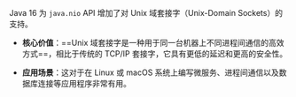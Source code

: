 Java 16 为 `java.nio` API 增加了对 Unix 域套接字（Unix-Domain Sockets）的支持。

- **核心价值**：==Unix 域套接字是一种用于同一台机器上不同进程间通信的高效方式==，相比于传统的 TCP/IP 套接字，它具有更低的延迟和更高的安全性。
    
- **应用场景**：这对于在 Linux 或 macOS 系统上编写微服务、进程间通信以及数据库连接等应用程序非常有用。